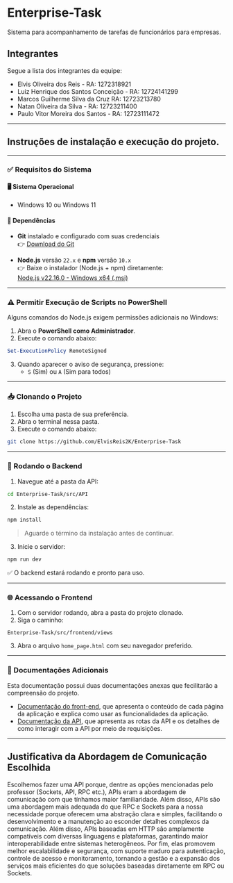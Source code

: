# Enterprise-Task
Sistema para acompanhamento de tarefas de funcionários para empresas.

## Integrantes
Segue a lista dos integrantes da equipe:
- Elvis Oliveira dos Reis - RA: 1272318921
- Luiz Henrique dos Santos Conceição - RA: 12724141299
- Marcos Guilherme Silva da Cruz  RA: 12723213780
- Natan Oliveira da Silva - RA: 12723211400
- Paulo Vitor Moreira dos Santos - RA: 12723111472

---

## Instruções de instalação e execução do projeto.

---

### ✅ Requisitos do Sistema

#### 🖥️ Sistema Operacional
- Windows 10 ou Windows 11

#### 🔧 Dependências

- **Git** instalado e configurado com suas credenciais  
  👉 [Download do Git](https://git-scm.com/downloads)

- **Node.js** versão `22.x` e **npm** versão `10.x`  
  👉 Baixe o instalador (Node.js + npm) diretamente:  
  [Node.js v22.16.0 - Windows x64 (.msi)](https://nodejs.org/dist/v22.16.0/node-v22.16.0-x64.msi)

---

### ⚠️ Permitir Execução de Scripts no PowerShell

Alguns comandos do Node.js exigem permissões adicionais no Windows:

1. Abra o **PowerShell como Administrador**.
2. Execute o comando abaixo:

```powershell
Set-ExecutionPolicy RemoteSigned
```

3. Quando aparecer o aviso de segurança, pressione:
   - `S` (Sim) ou `A` (Sim para todos)

---

### 📥 Clonando o Projeto

1. Escolha uma pasta de sua preferência.
2. Abra o terminal nessa pasta.
3. Execute o comando abaixo:

```bash
git clone https://github.com/ElvisReis2K/Enterprise-Task
```

---

### 🔧 Rodando o Backend

1. Navegue até a pasta da API:

```bash
cd Enterprise-Task/src/API
```

2. Instale as dependências:

```bash
npm install
```

> Aguarde o término da instalação antes de continuar.

3. Inicie o servidor:

```bash
npm run dev
```

✅ O backend estará rodando e pronto para uso.

---

### 🌐 Acessando o Frontend

1. Com o servidor rodando, abra a pasta do projeto clonado.
2. Siga o caminho:

```
Enterprise-Task/src/frontend/views
```

3. Abra o arquivo `home_page.html` com seu navegador preferido.

---

### 📄 Documentações Adicionais
Esta documentação possui duas documentações anexas que fecilitarão a compreensão do projeto.

- [Documentação do front-end](https://github.com/ElvisReis2K/Enterprise-Task/blob/main/src/frontend/Documenta%C3%A7%C3%A3o%20Front.md), que apresenta o conteúdo de cada página da aplicação e explica como usar as funcionalidades da aplicação.
- [Documentação da API](https://github.com/ElvisReis2K/Enterprise-Task/blob/main/src/API/README.md), que apresenta as rotas da API e os detalhes de como interagir com a API por meio de requisições.

---

## Justificativa da Abordagem de Comunicação Escolhida
Escolhemos fazer uma API porque, dentre as opções mencionadas pelo professor (Sockets, API, RPC etc.), APIs eram a abordagem de comunicação com que tínhamos maior familiaridade. Além disso, APIs são uma abordagem mais adequada do que RPC e Sockets para a nossa necessidade porque oferecem uma abstração clara e simples, facilitando o desenvolvimento e a manutenção ao esconder detalhes complexos da comunicação. Além disso, APIs baseadas em HTTP são amplamente compatíveis com diversas linguagens e plataformas, garantindo maior interoperabilidade entre sistemas heterogêneos. Por fim, elas promovem melhor escalabilidade e segurança, com suporte maduro para autenticação, controle de acesso e monitoramento, tornando a gestão e a expansão dos serviços mais eficientes do que soluções baseadas diretamente em RPC ou Sockets.
